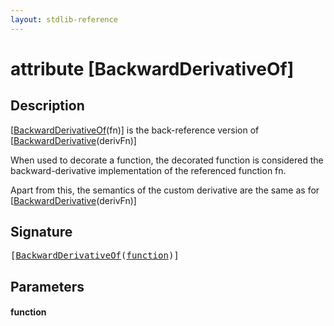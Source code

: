 ```yaml
---
layout: stdlib-reference
---
```


# attribute [BackwardDerivativeOf]

## Description

<span class='code'>[<a href="backwardderivativeof-08i.html">BackwardDerivativeOf</a>(fn)]</span> is the back-reference version of <span class='code'>[<a href=".html">BackwardDerivative</a>(derivFn)]</span>

When used to decorate a function, the decorated function is considered the backward-derivative
implementation of the referenced function <span class='code'>fn</span>.

Apart from this, the semantics of the custom derivative are the same as for
<span class='code'>[<a href=".html">BackwardDerivative</a>(derivFn)]</span>


## Signature

<pre>
[<a href="backwardderivativeof-08i.html">BackwardDerivativeOf</a>(<a href="backwardderivativeof-08i.html#decl-function" class="code_param">function</a>)]
</pre>

## Parameters

####  <a id="decl-function"></a>function

